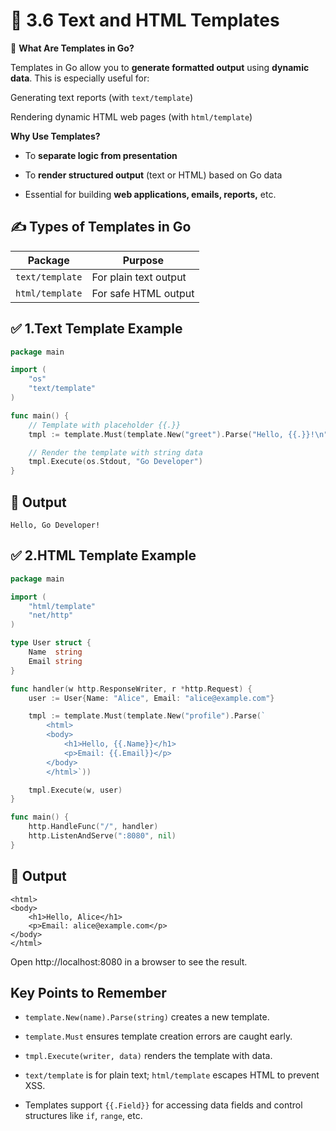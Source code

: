 # 📘 3.6  Text and HTML Templates

🧠 **What Are Templates in Go?**

Templates in Go allow you to **generate formatted output** using **dynamic data**. This is especially useful for:

Generating text reports (with `text/template`)

Rendering dynamic HTML web pages (with `html/template`)

**Why Use Templates?**

- To **separate logic from presentation**

- To **render structured output** (text or HTML) based on Go data

- Essential for building **web applications, emails, reports,** etc.

## ✍️ Types of Templates in Go

| Package         | Purpose               |
| --------------- | --------------------- |
| `text/template` | For plain text output |
| `html/template` | For safe HTML output  |



## ✅ 1.Text Template Example

```go
package main

import (
    "os"
    "text/template"
)

func main() {
    // Template with placeholder {{.}}
    tmpl := template.Must(template.New("greet").Parse("Hello, {{.}}!\n"))

    // Render the template with string data
    tmpl.Execute(os.Stdout, "Go Developer")
}

```

## 🔎 Output

```
Hello, Go Developer!

```
## ✅ 2.HTML Template Example

```go
package main

import (
    "html/template"
    "net/http"
)

type User struct {
    Name  string
    Email string
}

func handler(w http.ResponseWriter, r *http.Request) {
    user := User{Name: "Alice", Email: "alice@example.com"}

    tmpl := template.Must(template.New("profile").Parse(`
        <html>
        <body>
            <h1>Hello, {{.Name}}</h1>
            <p>Email: {{.Email}}</p>
        </body>
        </html>`))

    tmpl.Execute(w, user)
}

func main() {
    http.HandleFunc("/", handler)
    http.ListenAndServe(":8080", nil)
}

```
## 🔎 Output

```
<html>
<body>
    <h1>Hello, Alice</h1>
    <p>Email: alice@example.com</p>
</body>
</html>

```
Open http://localhost:8080 in a browser to see the result.

## Key Points to Remember

- `template.New(name).Parse(string)` creates a new template.

- `template.Must` ensures template creation errors are caught early.

- `tmpl.Execute(writer, data)` renders the template with data.

- `text/template` is for plain text; `html/template` escapes HTML to prevent XSS.

- Templates support `{{.Field}}` for accessing data fields and control structures like `if`, `range`, etc.





